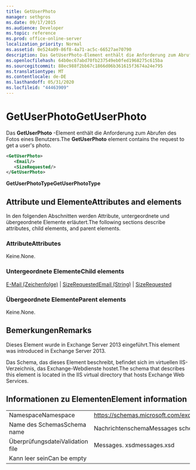 ```yaml
---
title: GetUserPhoto
manager: sethgros
ms.date: 09/17/2015
ms.audience: Developer
ms.topic: reference
ms.prod: office-online-server
localization_priority: Normal
ms.assetid: 0e524a09-86f8-4a71-ac5c-66527ae70790
description: Das GetUserPhoto-Element enthält die Anforderung zum Abrufen des Fotos eines Benutzers.
ms.openlocfilehash: 64b0ec67abd70fb237549eb0fed1968275c615ba
ms.sourcegitcommit: 88ec988f2bb67c1866d06b361615f3674a24e795
ms.translationtype: MT
ms.contentlocale: de-DE
ms.lasthandoff: 05/31/2020
ms.locfileid: "44463909"
---
```

# <a name="getuserphoto"></a><span data-ttu-id="c27aa-103">GetUserPhoto</span><span class="sxs-lookup"><span data-stu-id="c27aa-103">GetUserPhoto</span></span>

<span data-ttu-id="c27aa-104">Das **GetUserPhoto** -Element enthält die Anforderung zum Abrufen des Fotos eines Benutzers.</span><span class="sxs-lookup"><span data-stu-id="c27aa-104">The **GetUserPhoto** element contains the request to get a user's photo.</span></span> 
  
```XML
<GetUserPhoto>
   <Email/>
   <SizeRequested/>
</GetUserPhoto>
```

 <span data-ttu-id="c27aa-105">**GetUserPhotoType**</span><span class="sxs-lookup"><span data-stu-id="c27aa-105">**GetUserPhotoType**</span></span>
## <a name="attributes-and-elements"></a><span data-ttu-id="c27aa-106">Attribute und Elemente</span><span class="sxs-lookup"><span data-stu-id="c27aa-106">Attributes and elements</span></span>

<span data-ttu-id="c27aa-107">In den folgenden Abschnitten werden Attribute, untergeordnete und übergeordnete Elemente erläutert.</span><span class="sxs-lookup"><span data-stu-id="c27aa-107">The following sections describe attributes, child elements, and parent elements.</span></span>
  
### <a name="attributes"></a><span data-ttu-id="c27aa-108">Attribute</span><span class="sxs-lookup"><span data-stu-id="c27aa-108">Attributes</span></span>

<span data-ttu-id="c27aa-109">Keine.</span><span class="sxs-lookup"><span data-stu-id="c27aa-109">None.</span></span>
  
### <a name="child-elements"></a><span data-ttu-id="c27aa-110">Untergeordnete Elemente</span><span class="sxs-lookup"><span data-stu-id="c27aa-110">Child elements</span></span>

<span data-ttu-id="c27aa-111">[E-Mail (Zeichenfolge)](email-string.md)  |  [SizeRequested](sizerequested.md)</span><span class="sxs-lookup"><span data-stu-id="c27aa-111">[Email (String)](email-string.md) | [SizeRequested](sizerequested.md)</span></span>
  
### <a name="parent-elements"></a><span data-ttu-id="c27aa-112">Übergeordnete Elemente</span><span class="sxs-lookup"><span data-stu-id="c27aa-112">Parent elements</span></span>

<span data-ttu-id="c27aa-113">Keine.</span><span class="sxs-lookup"><span data-stu-id="c27aa-113">None.</span></span>
  
## <a name="remarks"></a><span data-ttu-id="c27aa-114">Bemerkungen</span><span class="sxs-lookup"><span data-stu-id="c27aa-114">Remarks</span></span>

<span data-ttu-id="c27aa-115">Dieses Element wurde in Exchange Server 2013 eingeführt.</span><span class="sxs-lookup"><span data-stu-id="c27aa-115">This element was introduced in Exchange Server 2013.</span></span>
  
<span data-ttu-id="c27aa-116">Das Schema, das dieses Element beschreibt, befindet sich im virtuellen IIS-Verzeichnis, das Exchange-Webdienste hostet.</span><span class="sxs-lookup"><span data-stu-id="c27aa-116">The schema that describes this element is located in the IIS virtual directory that hosts Exchange Web Services.</span></span>
  
## <a name="element-information"></a><span data-ttu-id="c27aa-117">Informationen zu Elementen</span><span class="sxs-lookup"><span data-stu-id="c27aa-117">Element information</span></span>

|||
|:-----|:-----|
|<span data-ttu-id="c27aa-118">Namespace</span><span class="sxs-lookup"><span data-stu-id="c27aa-118">Namespace</span></span>  <br/> |https://schemas.microsoft.com/exchange/services/2006/messages  <br/> |
|<span data-ttu-id="c27aa-119">Name des Schemas</span><span class="sxs-lookup"><span data-stu-id="c27aa-119">Schema name</span></span>  <br/> |<span data-ttu-id="c27aa-120">Nachrichtenschema</span><span class="sxs-lookup"><span data-stu-id="c27aa-120">Messages schema</span></span>  <br/> |
|<span data-ttu-id="c27aa-121">Überprüfungsdatei</span><span class="sxs-lookup"><span data-stu-id="c27aa-121">Validation file</span></span>  <br/> |<span data-ttu-id="c27aa-122">Messages. xsd</span><span class="sxs-lookup"><span data-stu-id="c27aa-122">messages.xsd</span></span>  <br/> |
|<span data-ttu-id="c27aa-123">Kann leer sein</span><span class="sxs-lookup"><span data-stu-id="c27aa-123">Can be empty</span></span>  <br/> ||
   

